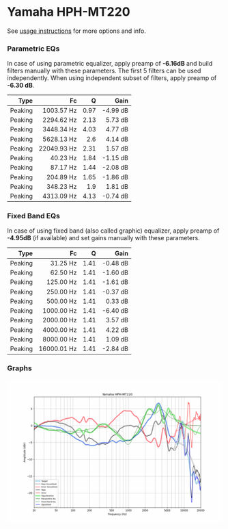 # Yamaha HPH-MT220
See [usage instructions](https://github.com/jaakkopasanen/AutoEq#usage) for more options and info.

### Parametric EQs
In case of using parametric equalizer, apply preamp of **-6.16dB** and build filters manually
with these parameters. The first 5 filters can be used independently.
When using independent subset of filters, apply preamp of **-6.30 dB**.

| Type    | Fc          |    Q | Gain     |
|--------:|------------:|-----:|---------:|
| Peaking | 1003.57 Hz  | 0.97 | -4.99 dB |
| Peaking | 2294.62 Hz  | 2.13 | 5.73 dB  |
| Peaking | 3448.34 Hz  | 4.03 | 4.77 dB  |
| Peaking | 5628.13 Hz  | 2.6  | 4.14 dB  |
| Peaking | 22049.93 Hz | 2.31 | 1.57 dB  |
| Peaking | 40.23 Hz    | 1.84 | -1.15 dB |
| Peaking | 87.17 Hz    | 1.44 | -2.08 dB |
| Peaking | 204.89 Hz   | 1.65 | -1.86 dB |
| Peaking | 348.23 Hz   | 1.9  | 1.81 dB  |
| Peaking | 4313.09 Hz  | 4.13 | -0.74 dB |

### Fixed Band EQs
In case of using fixed band (also called graphic) equalizer, apply preamp of **-4.95dB**
(if available) and set gains manually with these parameters.

| Type    | Fc          |    Q | Gain     |
|--------:|------------:|-----:|---------:|
| Peaking | 31.25 Hz    | 1.41 | -0.48 dB |
| Peaking | 62.50 Hz    | 1.41 | -1.60 dB |
| Peaking | 125.00 Hz   | 1.41 | -1.61 dB |
| Peaking | 250.00 Hz   | 1.41 | -0.37 dB |
| Peaking | 500.00 Hz   | 1.41 | 0.33 dB  |
| Peaking | 1000.00 Hz  | 1.41 | -6.40 dB |
| Peaking | 2000.00 Hz  | 1.41 | 3.57 dB  |
| Peaking | 4000.00 Hz  | 1.41 | 4.22 dB  |
| Peaking | 8000.00 Hz  | 1.41 | 1.09 dB  |
| Peaking | 16000.01 Hz | 1.41 | -2.84 dB |

### Graphs
![](./Yamaha%20HPH-MT220.png)